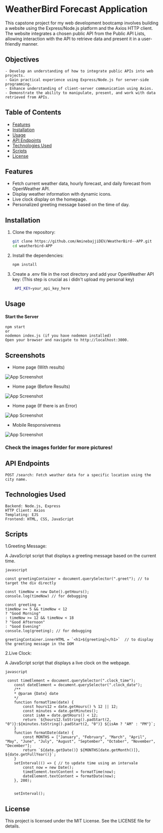 # WeatherBird Forecast Application

This capstone project for my web development bootcamp involves building a website using the Express/Node.js platform and the Axios HTTP client. The website integrates a chosen public API from the Public API Lists, allowing interaction with the API to retrieve data and present it in a user-friendly manner.

## Objectives
    - Develop an understanding of how to integrate public APIs into web projects.    
    - Gain practical experience using Express/Node.js for server-side programming.    
    - Enhance understanding of client-server communication using Axios.
    - Demonstrate the ability to manipulate, present, and work with data retrieved from APIs.

## Table of Contents

- [Features](#features)
- [Installation](#installation)
- [Usage](#usage)
- [API Endpoints](#api-endpoints)
- [Technologies Used](#technologies-used)
- [Scripts](#scripts)
- [License](#license)

## Features

- Fetch current weather data, hourly forecast, and daily forecast from OpenWeather API.
- Display weather information with dynamic icons.
- Live clock display on the homepage.
- Personalized greeting message based on the time of day.

## Installation

1. Clone the repository:
   ```sh
   git clone https://github.com/AminebajjiDEV/WeatherBird--APP.git
   cd weatherbird-APP 
   
2. Install the dependencies:
   ```sh
   npm install

3. Create a .env file in the root directory and add your OpenWeather API key: (This step is crucial as i didn't upload my personal key)
   ```sh
    API_KEY=your_api_key_here

## Usage
   #### Start the Server
    npm start 
    or
    nodemon index.js (if you have nodemon installed)
    Open your browser and navigate to http://localhost:3000.

## Screenshots
- Home page (With results)
  
![App Screenshot](https://github.com/AminebajjiDEV/WeatherBird--APP/blob/main/public/images/Screenshot%202024-08-06%20at%2022-00-11%20WeatherBird.png)

- Home page (Before Results)

![App Screenshot](https://github.com/AminebajjiDEV/WeatherBird--APP/blob/main/public/images/Screenshot%202024-08-07%20at%2000-09-37%20WeatherBird.png)   

- Home page (If there is an Error)
  
![App Screenshot](https://github.com/AminebajjiDEV/WeatherBird--APP/blob/main/public/images/Screenshot%202024-08-07%20at%2000-00-42%20WeatherBird.png)

- Mobile Responsiveness
  
 ![App Screenshot](https://github.com/AminebajjiDEV/WeatherBird--APP/blob/main/public/images/Screenshot%202024-08-06%20at%2022-02-21%20WeatherBird.png) 

### Check the images forlder for more pictures!


## API Endpoints

    POST /search: Fetch weather data for a specific location using the city name.

## Technologies Used

    Backend: Node.js, Express
    HTTP Client: Axios
    Templating: EJS
    Frontend: HTML, CSS, JavaScript

## Scripts

1.Greeting Message:

A JavaScript script that displays a greeting message based on the current time.
```
javascript

const greetingContainer = document.querySelector(".greet"); // to target the div directly

const timeNow = new Date().getHours();
console.log(timeNow) // for debugging

const greeting = 
timeNow >= 5 && timeNow < 12 
? "Good Morning"
: timeNow >= 12 && timeNow < 18
? "Good Afternoon"
: "Good Evening"
console.log(greeting); // for debugging

greetingContainer.innerHTML = `<h1>${greeting}</h1>`  // to display the greeting message in the DOM
```

2.Live Clock:

A JavaScript script that displays a live clock on the webpage.
```
javascript

 const timeElement = document.querySelector(".clock_time");
    const dateElement = document.querySelector(".clock_date");    
    /** 
    * @param {Date} date
    */
    function formatTime(date) {
        const hours12 = date.getHours() % 12 || 12;
        const minutes = date.getMinutes();
        const isAm = date.getHours() < 12;
        return `${hours12.toString().padStart(2, "0")}:${minutes.toString().padStart(2, "0")} ${isAm ? "AM" : "PM"}`;
    }
    function formatDate(date) {
        const MONTHS = ["January", "February", "March", "April", "May", "June", "July", "August", "September", "October", "November", "December"];
        return `${date.getDate()} ${MONTHS[date.getMonth()]}, ${date.getFullYear()}`;
    }
    setInterval(() => { // to update time using an intervale 
        const now = new Date();
        timeElement.textContent = formatTime(now);
        dateElement.textContent = formatDate(now);
    }, 200);


    setInterval();
```

## License

This project is licensed under the MIT License. See the LICENSE file for details.
   
